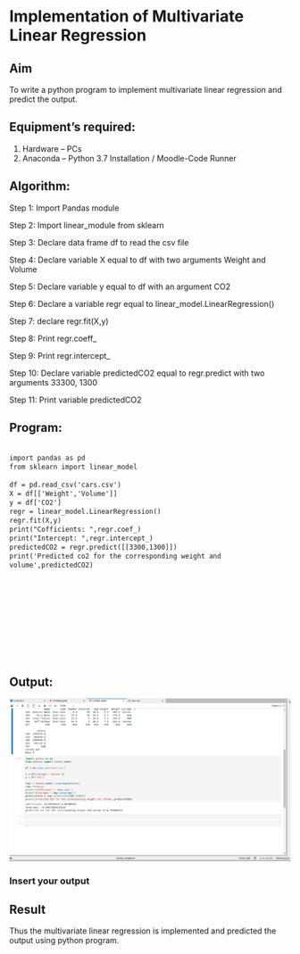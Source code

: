 # Implementation of Multivariate Linear Regression
## Aim
To write a python program to implement multivariate linear regression and predict the output.
## Equipment’s required:
1.	Hardware – PCs
2.	Anaconda – Python 3.7 Installation / Moodle-Code Runner
## Algorithm:
Step 1: Import Pandas module

Step 2: Import linear_module from sklearn

Step 3: Declare data frame df to read the csv file

Step 4: Declare variable X equal to df with two arguments Weight and Volume

Step 5: Declare variable y equal to df with an argument CO2

Step 6: Declare a variable regr equal to linear_model.LinearRegression()

Step 7: declare regr.fit(X,y)

Step 8: Print regr.coeff_

Step 9: Print regr.intercept_

Step 10: Declare variable predictedCO2 equal to regr.predict with two arguments 33300, 1300

Step 11: Print variable predictedCO2
## Program:
```

import pandas as pd
from sklearn import linear_model

df = pd.read_csv('cars.csv')
X = df[['Weight','Volume']]
y = df['CO2']
regr = linear_model.LinearRegression()
regr.fit(X,y)
print("Cofficients: ",regr.coef_)
print("Intercept: ",regr.intercept_)
predictedCO2 = regr.predict([[3300,1300]])
print('Predicted co2 for the corresponding weight and volume',predictedCO2)











```
## Output:
![git log](s2.png)
### Insert your output


## Result
Thus the multivariate linear regression is implemented and predicted the output using python program.